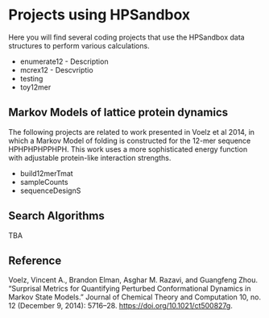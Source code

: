 # Projects using HPSandbox

Here you will find several coding projects that use the HPSandbox data structures
to perform various calculations.

* enumerate12 - Description
* mcrex12 - Descvriptio
* testing
* toy12mer


## Markov Models of lattice protein dynamics

The following projects are related to work presented in Voelz et al 2014, in which a
Markov Model of folding is constructed for the 12-mer sequence HPHPHPHPPHPH.  This work
uses a more sophisticated energy function with adjustable protein-like interaction
strengths.

* build12merTmat
* sampleCounts
* sequenceDesignS

## Search Algorithms

TBA


## Reference

Voelz, Vincent A., Brandon Elman, Asghar M. Razavi, and Guangfeng Zhou. “Surprisal Metrics for Quantifying Perturbed Conformational Dynamics in Markov State Models.” Journal of Chemical Theory and Computation 10, no. 12 (December 9, 2014): 5716–28. https://doi.org/10.1021/ct500827g.





